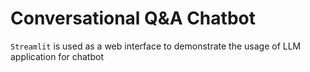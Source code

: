 # Conversational Q&A Chatbot

`Streamlit` is used as a web interface to demonstrate the usage of LLM application for chatbot
